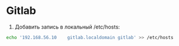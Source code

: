 # Gitlab

1. Добавить запись в локальный /etc/hosts:

```bash
echo '192.168.56.10    gitlab.localdomain gitlab' >> /etc/hosts
```